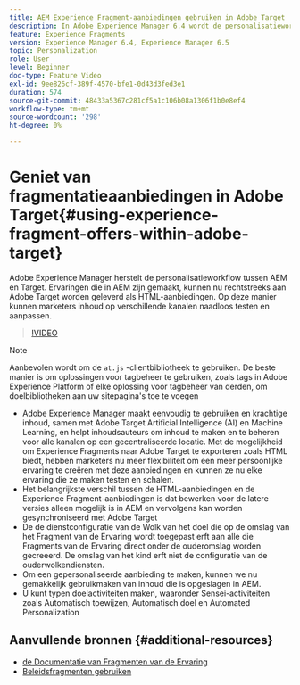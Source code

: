 ```yaml
---
title: AEM Experience Fragment-aanbiedingen gebruiken in Adobe Target
description: In Adobe Experience Manager 6.4 wordt de personalisatieworkflow tussen AEM en Target opnieuw weergegeven. Ervaringen die in AEM zijn gemaakt, kunnen nu rechtstreeks aan Adobe Target worden geleverd als HTML-aanbiedingen. Op deze manier kunnen marketers inhoud op verschillende kanalen naadloos testen en aanpassen.
feature: Experience Fragments
version: Experience Manager 6.4, Experience Manager 6.5
topic: Personalization
role: User
level: Beginner
doc-type: Feature Video
exl-id: 9ee826cf-389f-4570-bfe1-0d43d3fed3e1
duration: 574
source-git-commit: 48433a5367c281cf5a1c106b08a1306f1b0e8ef4
workflow-type: tm+mt
source-wordcount: '298'
ht-degree: 0%

---
```


# Geniet van fragmentatieaanbiedingen in Adobe Target{#using-experience-fragment-offers-within-adobe-target}

Adobe Experience Manager herstelt de personalisatieworkflow tussen AEM en Target. Ervaringen die in AEM zijn gemaakt, kunnen nu rechtstreeks aan Adobe Target worden geleverd als HTML-aanbiedingen. Op deze manier kunnen marketers inhoud op verschillende kanalen naadloos testen en aanpassen.

>[!VIDEO](https://video.tv.adobe.com/v/22383?quality=12&learn=on)

>[!NOTE]
>
>Aanbevolen wordt om de `at.js` -clientbibliotheek te gebruiken. De beste manier is om oplossingen voor tagbeheer te gebruiken, zoals tags in Adobe Experience Platform of elke oplossing voor tagbeheer van derden, om doelbibliotheken aan uw sitepagina&#39;s toe te voegen


* Adobe Experience Manager maakt eenvoudig te gebruiken en krachtige inhoud, samen met Adobe Target Artificial Intelligence (AI) en Machine Learning, en helpt inhoudsauteurs om inhoud te maken en te beheren voor alle kanalen op een gecentraliseerde locatie. Met de mogelijkheid om Experience Fragments naar Adobe Target te exporteren zoals HTML biedt, hebben marketers nu meer flexibiliteit om een meer persoonlijke ervaring te creëren met deze aanbiedingen en kunnen ze nu elke ervaring die ze maken testen en schalen.
* Het belangrijkste verschil tussen de HTML-aanbiedingen en de Experience Fragment-aanbiedingen is dat bewerken voor de latere versies alleen mogelijk is in AEM en vervolgens kan worden gesynchroniseerd met Adobe Target
* De de dienstconfiguratie van de Wolk van het doel die op de omslag van het Fragment van de Ervaring wordt toegepast erft aan alle die Fragments van de Ervaring direct onder de ouderomslag worden gecreeerd. De omslag van het kind erft niet de configuratie van de ouderwolkendiensten.
* Om een gepersonaliseerde aanbieding te maken, kunnen we nu gemakkelijk gebruikmaken van inhoud die is opgeslagen in AEM.
* U kunt typen doelactiviteiten maken, waaronder Sensei-activiteiten zoals Automatisch toewijzen, Automatisch doel en Automated Personalization

## Aanvullende bronnen {#additional-resources}

* [ de Documentatie van Fragmenten van de Ervaring ](https://experienceleague.adobe.com/docs/experience-manager-65/authoring/authoring/experience-fragments.html)
* [Beleidsfragmenten gebruiken](/help/sites/experience-fragments/experience-fragments-feature-video-use.md)
